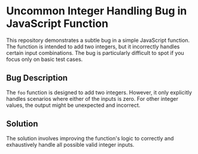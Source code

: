 # Uncommon Integer Handling Bug in JavaScript Function

This repository demonstrates a subtle bug in a simple JavaScript function. The function is intended to add two integers, but it incorrectly handles certain input combinations.  The bug is particularly difficult to spot if you focus only on basic test cases.

## Bug Description

The `foo` function is designed to add two integers. However, it only explicitly handles scenarios where either of the inputs is zero.  For other integer values, the output might be unexpected and incorrect.

## Solution

The solution involves improving the function's logic to correctly and exhaustively handle all possible valid integer inputs.